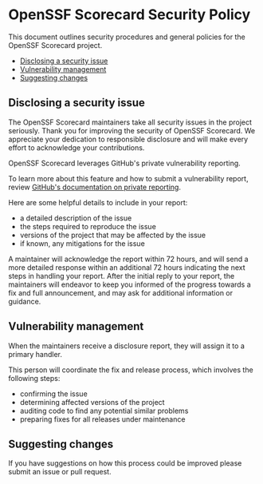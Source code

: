 # OpenSSF Scorecard Security Policy

This document outlines security procedures and general policies for the
OpenSSF Scorecard project.

- [Disclosing a security issue](#disclosing-a-security-issue)
- [Vulnerability management](#vulnerability-management)
- [Suggesting changes](#suggesting-changes)

## Disclosing a security issue

The OpenSSF Scorecard maintainers take all security issues in the project
seriously. Thank you for improving the security of OpenSSF Scorecard. We
appreciate your dedication to responsible disclosure and will make every effort
to acknowledge your contributions.

OpenSSF Scorecard leverages GitHub's private vulnerability reporting.

To learn more about this feature and how to submit a vulnerability report,
review [GitHub's documentation on private reporting](https://docs.github.com/en/code-security/security-advisories/guidance-on-reporting-and-writing-information-about-vulnerabilities/privately-reporting-a-security-vulnerability).

Here are some helpful details to include in your report:

- a detailed description of the issue
- the steps required to reproduce the issue
- versions of the project that may be affected by the issue
- if known, any mitigations for the issue

A maintainer will acknowledge the report within 72 hours, and will send a more
detailed response within an additional 72 hours indicating the next steps in
handling your report. After the initial reply to your report, the maintainers
will endeavor to keep you informed of the progress towards a fix and full
announcement, and may ask for additional information or guidance.

## Vulnerability management

When the maintainers receive a disclosure report, they will assign it to a
primary handler.

This person will coordinate the fix and release process, which involves the
following steps:

- confirming the issue
- determining affected versions of the project
- auditing code to find any potential similar problems
- preparing fixes for all releases under maintenance

## Suggesting changes

If you have suggestions on how this process could be improved please submit an
issue or pull request.
